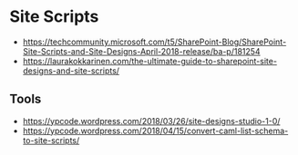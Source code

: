 # Site Scripts

- https://techcommunity.microsoft.com/t5/SharePoint-Blog/SharePoint-Site-Scripts-and-Site-Designs-April-2018-release/ba-p/181254
- https://laurakokkarinen.com/the-ultimate-guide-to-sharepoint-site-designs-and-site-scripts/

## Tools

- https://ypcode.wordpress.com/2018/03/26/site-designs-studio-1-0/
- https://ypcode.wordpress.com/2018/04/15/convert-caml-list-schema-to-site-scripts/
